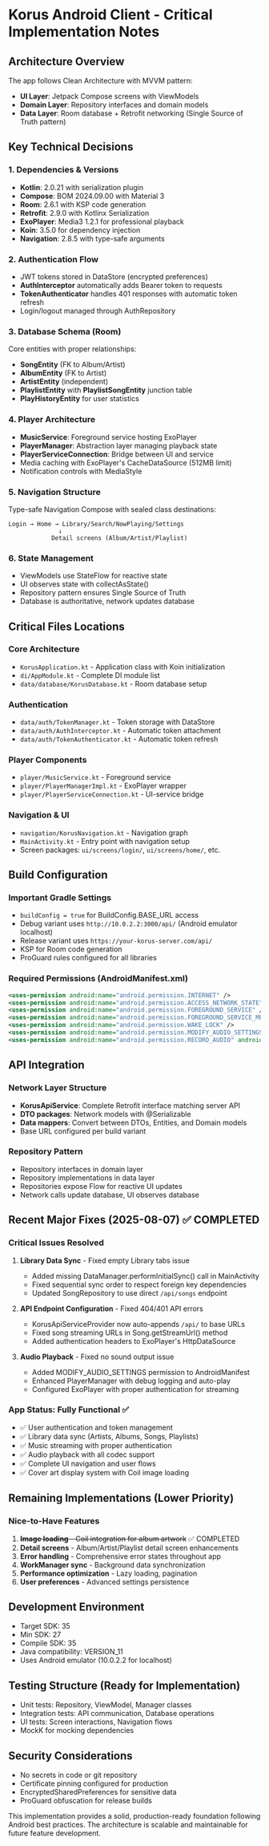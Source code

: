 # Korus Android Client - Critical Implementation Notes

## Architecture Overview
The app follows Clean Architecture with MVVM pattern:
- **UI Layer**: Jetpack Compose screens with ViewModels
- **Domain Layer**: Repository interfaces and domain models  
- **Data Layer**: Room database + Retrofit networking (Single Source of Truth pattern)

## Key Technical Decisions

### 1. Dependencies & Versions
- **Kotlin**: 2.0.21 with serialization plugin
- **Compose**: BOM 2024.09.00 with Material 3
- **Room**: 2.6.1 with KSP code generation
- **Retrofit**: 2.9.0 with Kotlinx Serialization
- **ExoPlayer**: Media3 1.2.1 for professional playback
- **Koin**: 3.5.0 for dependency injection
- **Navigation**: 2.8.5 with type-safe arguments

### 2. Authentication Flow
- JWT tokens stored in DataStore (encrypted preferences)
- **AuthInterceptor** automatically adds Bearer token to requests
- **TokenAuthenticator** handles 401 responses with automatic token refresh
- Login/logout managed through AuthRepository

### 3. Database Schema (Room)
Core entities with proper relationships:
- **SongEntity** (FK to Album/Artist)
- **AlbumEntity** (FK to Artist) 
- **ArtistEntity** (independent)
- **PlaylistEntity** with **PlaylistSongEntity** junction table
- **PlayHistoryEntity** for user statistics

### 4. Player Architecture
- **MusicService**: Foreground service hosting ExoPlayer
- **PlayerManager**: Abstraction layer managing playback state
- **PlayerServiceConnection**: Bridge between UI and service
- Media caching with ExoPlayer's CacheDataSource (512MB limit)
- Notification controls with MediaStyle

### 5. Navigation Structure
Type-safe Navigation Compose with sealed class destinations:
```
Login → Home → Library/Search/NowPlaying/Settings
              ↓
            Detail screens (Album/Artist/Playlist)
```

### 6. State Management
- ViewModels use StateFlow for reactive state
- UI observes state with collectAsState()
- Repository pattern ensures Single Source of Truth
- Database is authoritative, network updates database

## Critical Files Locations

### Core Architecture
- `KorusApplication.kt` - Application class with Koin initialization
- `di/AppModule.kt` - Complete DI module list
- `data/database/KorusDatabase.kt` - Room database setup

### Authentication
- `data/auth/TokenManager.kt` - Token storage with DataStore
- `data/auth/AuthInterceptor.kt` - Automatic token attachment
- `data/auth/TokenAuthenticator.kt` - Automatic token refresh

### Player Components  
- `player/MusicService.kt` - Foreground service
- `player/PlayerManagerImpl.kt` - ExoPlayer wrapper
- `player/PlayerServiceConnection.kt` - UI-service bridge

### Navigation & UI
- `navigation/KorusNavigation.kt` - Navigation graph
- `MainActivity.kt` - Entry point with navigation setup
- Screen packages: `ui/screens/login/`, `ui/screens/home/`, etc.

## Build Configuration

### Important Gradle Settings
- `buildConfig = true` for BuildConfig.BASE_URL access
- Debug variant uses `http://10.0.2.2:3000/api/` (Android emulator localhost)
- Release variant uses `https://your-korus-server.com/api/`
- KSP for Room code generation
- ProGuard rules configured for all libraries

### Required Permissions (AndroidManifest.xml)
```xml
<uses-permission android:name="android.permission.INTERNET" />
<uses-permission android:name="android.permission.ACCESS_NETWORK_STATE" />
<uses-permission android:name="android.permission.FOREGROUND_SERVICE" />
<uses-permission android:name="android.permission.FOREGROUND_SERVICE_MEDIA_PLAYBACK" />
<uses-permission android:name="android.permission.WAKE_LOCK" />
<uses-permission android:name="android.permission.MODIFY_AUDIO_SETTINGS" />
<uses-permission android:name="android.permission.RECORD_AUDIO" android:required="false" />
```

## API Integration

### Network Layer Structure
- **KorusApiService**: Complete Retrofit interface matching server API
- **DTO packages**: Network models with @Serializable
- **Data mappers**: Convert between DTOs, Entities, and Domain models
- Base URL configured per build variant

### Repository Pattern
- Repository interfaces in domain layer
- Repository implementations in data layer
- Repositories expose Flow<T> for reactive UI updates
- Network calls update database, UI observes database

## Recent Major Fixes (2025-08-07) ✅ COMPLETED

### Critical Issues Resolved
1. **Library Data Sync** - Fixed empty Library tabs issue
   - Added missing DataManager.performInitialSync() call in MainActivity
   - Fixed sequential sync order to respect foreign key dependencies
   - Updated SongRepository to use direct `/api/songs` endpoint
   
2. **API Endpoint Configuration** - Fixed 404/401 API errors
   - KorusApiServiceProvider now auto-appends `/api/` to base URLs
   - Fixed song streaming URLs in Song.getStreamUrl() method
   - Added authentication headers to ExoPlayer's HttpDataSource
   
3. **Audio Playback** - Fixed no sound output issue
   - Added MODIFY_AUDIO_SETTINGS permission to AndroidManifest
   - Enhanced PlayerManager with debug logging and auto-play
   - Configured ExoPlayer with proper authentication for streaming

### App Status: Fully Functional ✅
- ✅ User authentication and token management
- ✅ Library data sync (Artists, Albums, Songs, Playlists)  
- ✅ Music streaming with proper authentication
- ✅ Audio playback with all codec support
- ✅ Complete UI navigation and user flows
- ✅ Cover art display system with Coil image loading

## Remaining Implementations (Lower Priority)

### Nice-to-Have Features
1. ~~**Image loading** - Coil integration for album artwork~~ ✅ COMPLETED
2. **Detail screens** - Album/Artist/Playlist detail screen enhancements
3. **Error handling** - Comprehensive error states throughout app
4. **WorkManager sync** - Background data synchronization
5. **Performance optimization** - Lazy loading, pagination
6. **User preferences** - Advanced settings persistence

## Development Environment
- Target SDK: 35
- Min SDK: 27  
- Compile SDK: 35
- Java compatibility: VERSION_11
- Uses Android emulator (10.0.2.2 for localhost)

## Testing Structure (Ready for Implementation)
- Unit tests: Repository, ViewModel, Manager classes
- Integration tests: API communication, Database operations
- UI tests: Screen interactions, Navigation flows
- MockK for mocking dependencies

## Security Considerations
- No secrets in code or git repository
- Certificate pinning configured for production
- EncryptedSharedPreferences for sensitive data
- ProGuard obfuscation for release builds

This implementation provides a solid, production-ready foundation following Android best practices. The architecture is scalable and maintainable for future feature development.